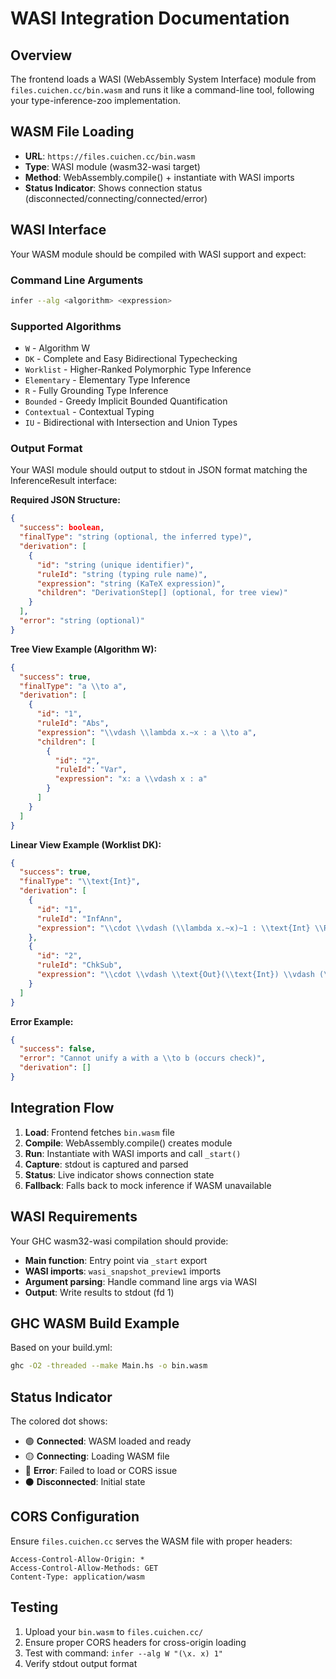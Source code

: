 # WASI Integration Documentation

## Overview
The frontend loads a WASI (WebAssembly System Interface) module from `files.cuichen.cc/bin.wasm` and runs it like a command-line tool, following your type-inference-zoo implementation.

## WASM File Loading
- **URL**: `https://files.cuichen.cc/bin.wasm`
- **Type**: WASI module (wasm32-wasi target)
- **Method**: WebAssembly.compile() + instantiate with WASI imports
- **Status Indicator**: Shows connection status (disconnected/connecting/connected/error)

## WASI Interface
Your WASM module should be compiled with WASI support and expect:

### Command Line Arguments
```bash
infer --alg <algorithm> <expression>
```

### Supported Algorithms
- `W` - Algorithm W
- `DK` - Complete and Easy Bidirectional Typechecking
- `Worklist` - Higher-Ranked Polymorphic Type Inference
- `Elementary` - Elementary Type Inference
- `R` - Fully Grounding Type Inference
- `Bounded` - Greedy Implicit Bounded Quantification
- `Contextual` - Contextual Typing
- `IU` - Bidirectional with Intersection and Union Types

### Output Format
Your WASI module should output to stdout in JSON format matching the InferenceResult interface:

**Required JSON Structure:**
```json
{
  "success": boolean,
  "finalType": "string (optional, the inferred type)",
  "derivation": [
    {
      "id": "string (unique identifier)",
      "ruleId": "string (typing rule name)",
      "expression": "string (KaTeX expression)",
      "children": "DerivationStep[] (optional, for tree view)"
    }
  ],
  "error": "string (optional)"
}
```

**Tree View Example (Algorithm W):**
```json
{
  "success": true,
  "finalType": "a \\to a",
  "derivation": [
    {
      "id": "1",
      "ruleId": "Abs",
      "expression": "\\vdash \\lambda x.~x : a \\to a",
      "children": [
        {
          "id": "2",
          "ruleId": "Var",
          "expression": "x: a \\vdash x : a"
        }
      ]
    }
  ]
}
```

**Linear View Example (Worklist DK):**
```json
{
  "success": true,
  "finalType": "\\text{Int}",
  "derivation": [
    {
      "id": "1",
      "ruleId": "InfAnn",
      "expression": "\\cdot \\vdash (\\lambda x.~x)~1 : \\text{Int} \\Rightarrow_a \\text{Out}(a)"
    },
    {
      "id": "2", 
      "ruleId": "ChkSub",
      "expression": "\\cdot \\vdash \\text{Out}(\\text{Int}) \\vdash (\\lambda x.~x)~1 \\Leftarrow \\text{Int}"
    }
  ]
}
```

**Error Example:**
```json
{
  "success": false,
  "error": "Cannot unify a with a \\to b (occurs check)",
  "derivation": []
}
```

## Integration Flow
1. **Load**: Frontend fetches `bin.wasm` file
2. **Compile**: WebAssembly.compile() creates module
3. **Run**: Instantiate with WASI imports and call `_start()`
4. **Capture**: stdout is captured and parsed
5. **Status**: Live indicator shows connection state
6. **Fallback**: Falls back to mock inference if WASM unavailable

## WASI Requirements
Your GHC wasm32-wasi compilation should provide:
- **Main function**: Entry point via `_start` export
- **WASI imports**: `wasi_snapshot_preview1` imports
- **Argument parsing**: Handle command line args via WASI
- **Output**: Write results to stdout (fd 1)

## GHC WASM Build Example
Based on your build.yml:
```bash
ghc -O2 -threaded --make Main.hs -o bin.wasm
```

## Status Indicator
The colored dot shows:
- 🟢 **Connected**: WASM loaded and ready
- 🟡 **Connecting**: Loading WASM file
- 🔴 **Error**: Failed to load or CORS issue
- ⚫ **Disconnected**: Initial state

## CORS Configuration
Ensure `files.cuichen.cc` serves the WASM file with proper headers:
```
Access-Control-Allow-Origin: *
Access-Control-Allow-Methods: GET
Content-Type: application/wasm
```

## Testing
1. Upload your `bin.wasm` to `files.cuichen.cc/`
2. Ensure proper CORS headers for cross-origin loading
3. Test with command: `infer --alg W "(\x. x) 1"`
4. Verify stdout output format